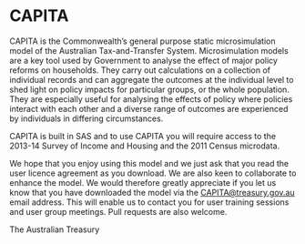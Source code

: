# CAPITA

CAPITA is the Commonwealth’s general purpose static microsimulation model of the Australian Tax-and-Transfer System. Microsimulation models are a key tool used by Government to analyse the effect of major policy reforms on households. They carry out calculations on a collection of individual records and can aggregate the outcomes at the individual level to shed light on policy impacts for particular groups, or the whole population. They are especially useful for analysing the effects of policy where policies interact with each other and a diverse range of outcomes are experienced by individuals in differing circumstances.

CAPITA is built in SAS and to use CAPITA you will require access to the 2013-14 Survey of Income and Housing and the 2011 Census microdata.

We hope that you enjoy using this model and we just ask that you read the user licence agreement as you download.
We are also keen to collaborate to enhance the model. We would therefore greatly appreciate if you let us know that you have downloaded the model via the CAPITA@treasury.gov.au email address. This will enable us to contact you for user training sessions and user group meetings. Pull requests are also welcome.

The Australian Treasury

